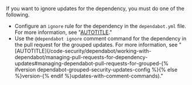 If you want to ignore updates for the dependency, you must do one of the following.

* Configure an `ignore` rule for the dependency in the `dependabot.yml` file. For more information, see "[AUTOTITLE](/code-security/dependabot/working-with-dependabot/dependabot-options-reference#ignore)."
* Use the `@dependabot ignore` comment command for the dependency in the pull request for the grouped updates. For more information, see "[AUTOTITLE](/code-security/dependabot/working-with-dependabot/managing-pull-requests-for-dependency-updates#managing-dependabot-pull-requests-for-grouped-{% ifversion dependabot-grouped-security-updates-config %}{% else %}version-{% endif %}updates-with-comment-commands)."
